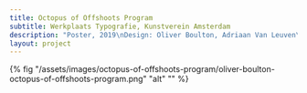 ```yaml
---
title: Octopus of Offshoots Program
subtitle: Werkplaats Typografie, Kunstverein Amsterdam
description: "Poster, 2019\nDesign: Oliver Boulton, Adriaan Van Leuven\nDigital, 297 x 420mm"
layout: project
---
```


{% fig "/assets/images/octopus-of-offshoots-program/oliver-boulton-octopus-of-offshoots-program.png" "alt" "" %}